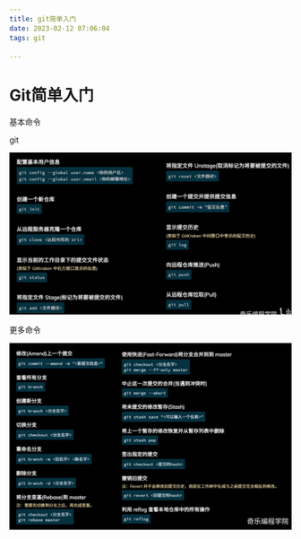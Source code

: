 ```yaml
---
title: git简单入门
date: 2023-02-12 07:06:04
tags: git

---
```






# Git简单入门

基本命令

git 

![image-20230212074446947](git简单入门/image-20230212074446947.png)





更多命令

![image-20230212074320214](git简单入门/image-20230212074320214.png)







